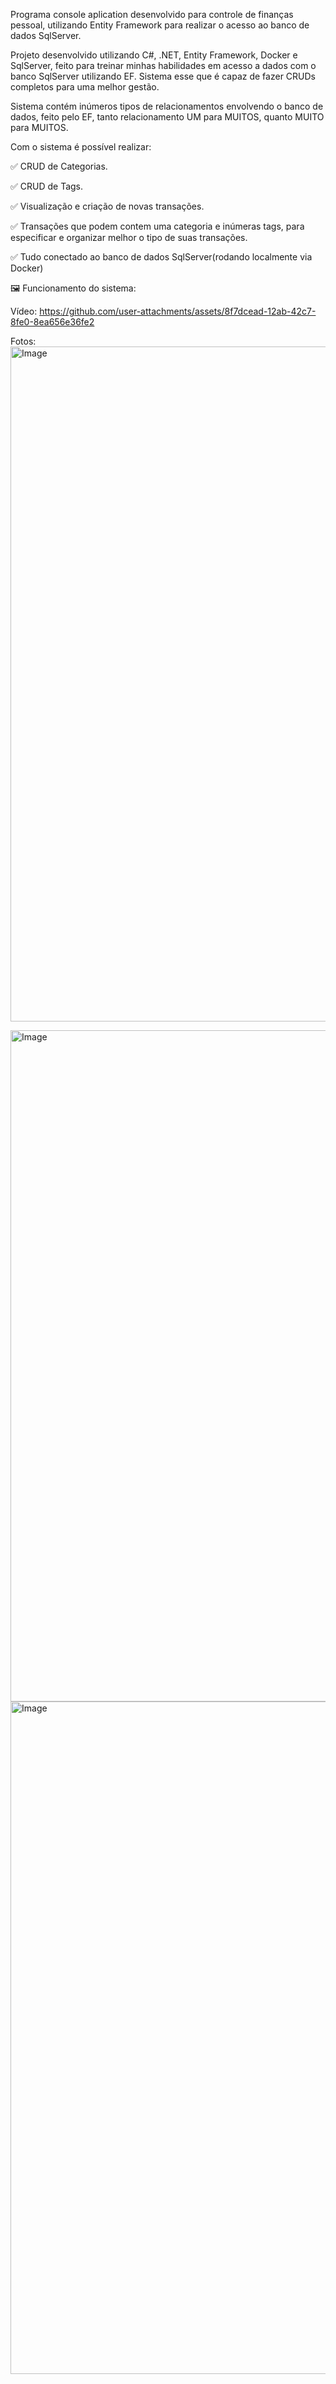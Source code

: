 Programa console aplication desenvolvido para controle de finanças pessoal, utilizando Entity Framework para realizar o acesso ao banco de dados SqlServer.

Projeto desenvolvido utilizando C#, .NET, Entity Framework, Docker e SqlServer, feito para treinar minhas habilidades em acesso a dados com o banco SqlServer utilizando EF. Sistema esse que é capaz de fazer CRUDs completos para uma melhor gestão.

Sistema contém inúmeros tipos de relacionamentos envolvendo o banco de dados, feito pelo EF, tanto relacionamento UM para MUITOS, quanto MUITO para MUITOS.
  
Com o sistema é possível realizar:

✅ CRUD de Categorias.

✅ CRUD de Tags.

✅ Visualização e criação de novas transações.

✅ Transações que podem contem uma categoria e inúmeras tags, para especificar e organizar melhor o tipo de suas transações.

✅ Tudo conectado ao banco de dados SqlServer(rodando localmente via Docker)

🖼️ Funcionamento do sistema:

Vídeo:
https://github.com/user-attachments/assets/8f7dcead-12ab-42c7-8fe0-8ea656e36fe2


Fotos:
<img width="1920" height="1080" alt="Image" src="https://github.com/user-attachments/assets/beb1f8d9-88a2-4a8b-83f2-304c472a62d0" />


<img width="1915" height="1074" alt="Image" src="https://github.com/user-attachments/assets/ff4dfb94-78b1-4608-b195-588292dd03fd" />


<img width="1914" height="1076" alt="Image" src="https://github.com/user-attachments/assets/1fa1a27b-dcda-48f1-a010-24e09b11281c" />
